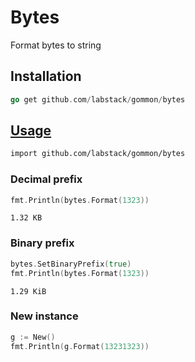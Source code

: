 # Bytes

Format bytes to string

## Installation

```go
go get github.com/labstack/gommon/bytes
```

## [Usage](https://github.com/labstack/gommon/blob/master/bytes/bytes_test.go)

```sh
import github.com/labstack/gommon/bytes
```

### Decimal prefix

```go
fmt.Println(bytes.Format(1323))
```

`1.32 KB`

### Binary prefix

```go
bytes.SetBinaryPrefix(true)
fmt.Println(bytes.Format(1323))
```

`1.29 KiB`

### New instance

```go
g := New()
fmt.Println(g.Format(13231323))
```
